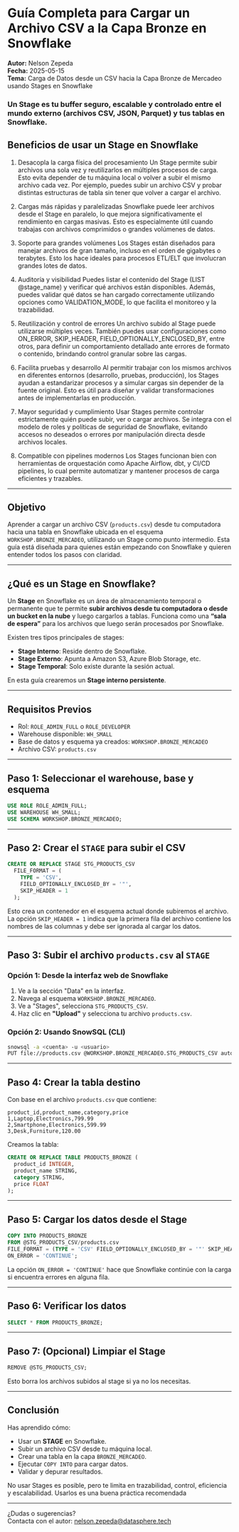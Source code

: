 # Guía Completa para Cargar un Archivo CSV a la Capa Bronze en Snowflake

**Autor:** Nelson Zepeda  
**Fecha:** 2025-05-15  
**Tema:** Carga de Datos desde un CSV hacia la Capa Bronze de Mercadeo usando Stages en Snowflake

### Un Stage es tu buffer seguro, escalable y controlado entre el mundo externo (archivos CSV, JSON, Parquet) y tus tablas en Snowflake.


## Beneficios de usar un Stage en Snowflake
1. Desacopla la carga física del procesamiento
Un Stage permite subir archivos una sola vez y reutilizarlos en múltiples procesos de carga. Esto evita depender de tu máquina local o volver a subir el mismo archivo cada vez. Por ejemplo, puedes subir un archivo CSV y probar distintas estructuras de tabla sin tener que volver a cargar el archivo.

2. Cargas más rápidas y paralelizadas
Snowflake puede leer archivos desde el Stage en paralelo, lo que mejora significativamente el rendimiento en cargas masivas. Esto es especialmente útil cuando trabajas con archivos comprimidos o grandes volúmenes de datos.

3. Soporte para grandes volúmenes
Los Stages están diseñados para manejar archivos de gran tamaño, incluso en el orden de gigabytes o terabytes. Esto los hace ideales para procesos ETL/ELT que involucran grandes lotes de datos.

4. Auditoría y visibilidad
Puedes listar el contenido del Stage (LIST @stage_name) y verificar qué archivos están disponibles. Además, puedes validar qué datos se han cargado correctamente utilizando opciones como VALIDATION_MODE, lo que facilita el monitoreo y la trazabilidad.

5. Reutilización y control de errores
Un archivo subido al Stage puede utilizarse múltiples veces. También puedes usar configuraciones como ON_ERROR, SKIP_HEADER, FIELD_OPTIONALLY_ENCLOSED_BY, entre otros, para definir un comportamiento detallado ante errores de formato o contenido, brindando control granular sobre las cargas.

6. Facilita pruebas y desarrollo
Al permitir trabajar con los mismos archivos en diferentes entornos (desarrollo, pruebas, producción), los Stages ayudan a estandarizar procesos y a simular cargas sin depender de la fuente original. Esto es útil para diseñar y validar transformaciones antes de implementarlas en producción.

7. Mayor seguridad y cumplimiento
Usar Stages permite controlar estrictamente quién puede subir, ver o cargar archivos. Se integra con el modelo de roles y políticas de seguridad de Snowflake, evitando accesos no deseados o errores por manipulación directa desde archivos locales.

8. Compatible con pipelines modernos
Los Stages funcionan bien con herramientas de orquestación como Apache Airflow, dbt, y CI/CD pipelines, lo cual permite automatizar y mantener procesos de carga eficientes y trazables.


---

## Objetivo

Aprender a cargar un archivo CSV (`products.csv`) desde tu computadora hacia una tabla en Snowflake ubicada en el esquema `WORKSHOP.BRONZE_MERCADEO`, utilizando un Stage como punto intermedio. Esta guía está diseñada para quienes están empezando con Snowflake y quieren entender todos los pasos con claridad.

---

## ¿Qué es un Stage en Snowflake?

Un **Stage** en Snowflake es un área de almacenamiento temporal o permanente que te permite **subir archivos desde tu computadora o desde un bucket en la nube** y luego cargarlos a tablas. Funciona como una **“sala de espera”** para los archivos que luego serán procesados por Snowflake.

Existen tres tipos principales de stages:

- **Stage Interno**: Reside dentro de Snowflake.
- **Stage Externo**: Apunta a Amazon S3, Azure Blob Storage, etc.
- **Stage Temporal**: Solo existe durante la sesión actual.

En esta guía crearemos un **Stage interno persistente**.

---

## Requisitos Previos

- Rol: `ROLE_ADMIN_FULL` o `ROLE_DEVELOPER`
- Warehouse disponible: `WH_SMALL`
- Base de datos y esquema ya creados: `WORKSHOP.BRONZE_MERCADEO`
- Archivo CSV: `products.csv`

---

## Paso 1: Seleccionar el warehouse, base y esquema

```sql
USE ROLE ROLE_ADMIN_FULL;
USE WAREHOUSE WH_SMALL;
USE SCHEMA WORKSHOP.BRONZE_MERCADEO;
```

---

## Paso 2: Crear el `STAGE` para subir el CSV

```sql
CREATE OR REPLACE STAGE STG_PRODUCTS_CSV
  FILE_FORMAT = (
    TYPE = 'CSV',
    FIELD_OPTIONALLY_ENCLOSED_BY = '"',
    SKIP_HEADER = 1
  );
```

Esto crea un contenedor en el esquema actual donde subiremos el archivo. La opción `SKIP_HEADER = 1` indica que la primera fila del archivo contiene los nombres de las columnas y debe ser ignorada al cargar los datos.

---

## Paso 3: Subir el archivo `products.csv` al `STAGE`

### Opción 1: Desde la interfaz web de Snowflake

1. Ve a la sección "Data" en la interfaz.
2. Navega al esquema `WORKSHOP.BRONZE_MERCADEO`.
3. Ve a "Stages", selecciona `STG_PRODUCTS_CSV`.
4. Haz clic en **"Upload"** y selecciona tu archivo `products.csv`.

### Opción 2: Usando SnowSQL (CLI)

```bash
snowsql -a <cuenta> -u <usuario>
PUT file://products.csv @WORKSHOP.BRONZE_MERCADEO.STG_PRODUCTS_CSV auto_compress=false;
```

---

## Paso 4: Crear la tabla destino

Con base en el archivo `products.csv` que contiene:

```csv
product_id,product_name,category,price
1,Laptop,Electronics,799.99
2,Smartphone,Electronics,599.99
3,Desk,Furniture,120.00
```

Creamos la tabla:

```sql
CREATE OR REPLACE TABLE PRODUCTS_BRONZE (
  product_id INTEGER,
  product_name STRING,
  category STRING,
  price FLOAT
);
```

---

## Paso 5: Cargar los datos desde el Stage

```sql
COPY INTO PRODUCTS_BRONZE
FROM @STG_PRODUCTS_CSV/products.csv
FILE_FORMAT = (TYPE = 'CSV' FIELD_OPTIONALLY_ENCLOSED_BY = '"' SKIP_HEADER = 1)
ON_ERROR = 'CONTINUE';
```

La opción `ON_ERROR = 'CONTINUE'` hace que Snowflake continúe con la carga si encuentra errores en alguna fila.

---

## Paso 6: Verificar los datos

```sql
SELECT * FROM PRODUCTS_BRONZE;
```

---

## Paso 7: (Opcional) Limpiar el Stage

```sql
REMOVE @STG_PRODUCTS_CSV;
```

Esto borra los archivos subidos al stage si ya no los necesitas.

---

## Conclusión

Has aprendido cómo:

- Usar un **STAGE** en Snowflake.
- Subir un archivo CSV desde tu máquina local.
- Crear una tabla en la capa `BRONZE_MERCADEO`.
- Ejecutar `COPY INTO` para cargar datos.
- Validar y depurar resultados.

No usar Stages es posible, pero te limita en trazabilidad, control, eficiencia y escalabilidad.
Usarlos es una buena práctica recomendada

---

¿Dudas o sugerencias?  
Contacta con el autor: [nelson.zepeda@datasphere.tech](mailto:nelson.zepeda@datasphere.tech)
